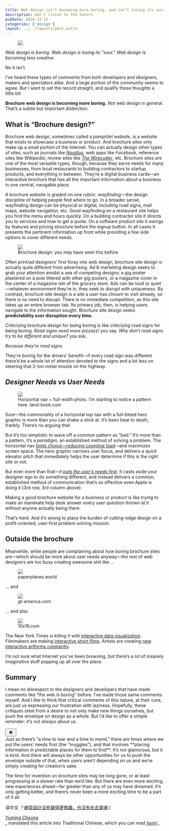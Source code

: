 ```yaml
---
title: Web design isn’t becoming more boring, and isn’t losing its soul
description: don’t listen to the haters
pubDate: 2016-12-11
categories: ['design']
layout: ../../layouts/post.astro
---
```


<figure><img src="https://miro.medium.com/max/2000/1*Q6n1VkGryI2zCtDaluOIig.png"></figure>

_Web design is boring. Web design is losing its “soul.” Web design is becoming less creative._

No it isn’t.

I’ve heard these types of comments from both developers and designers, makers and spectators alike.
And a large portion of the community seems to agree. But I want to set the record straight, and
qualify these thoughts a little bit:

**Brochure web design is becoming more boring.** _Not_ web design in general. That’s a subtle but
important distinction.

## What is “Brochure design?”

Brochure web design, sometimes called a _pamphlet website_, is a website that exists to showcase a
business or product. And brochure sites only make up a small portion of the Internet. You can
actually design other types of sites, such as journals like [_Nautilus_](http://nautil.us), web apps
like _Facebook_, reference sites like _Wikipedia_, review sites like
[_The Wirecutter_](http://thewirecutter.com), etc. Brochure sites are one of the most versatile
types, though, because they serve needs for many businesses, from local restaurants to building
contractors to startup products, and everything in between. They’re a digital business cards—an
interactive brochure that has all the important information about a business in one central,
navigable place.

A brochure website is graded on one rubric: *wayfinding* —the design discipline of helping people
find where to go. In a broader sense, wayfinding design can be physical or digital, including road
signs, mall maps, website navigation, etc. Good wayfinding on a restaurant site helps you find the
menu and hours quickly. On a building contractor site it directs you to services and how to get a
quote. On a software product site it swings by features and pricing structure before the signup
button. In all cases it presents the pertinent information up front while providing a few side
options to cover different needs.

<figure><img src="https://miro.medium.com/max/60/1*pNmJdPfAO_1RYe6a2XcjSw.jpeg?q=20"><figcaption>Brochure design: you may have seen this before</figcaption></figure>

Often print/ad designers’ first foray into web design, brochure site design is actually quite
different from advertising. Ad & marketing design seeks to grab your attention amidst a sea of
competing designs: a gig poster plastered on a pole littered with other gig posters, or a magazine
cover in the center of a magazine isle of the grocery store. Ads can be loud or quiet—whatever
environment they’re in, they seek to disrupt with uniqueness. By contrast, brochure site design is a
site a user has _chosen_ to visit already, so there is no need to disrupt. There is no immediate
competition, as this site takes up an entire browser tab. Its primary job, then, is helping users
navigate to the information sought. Brochure site design seeks **predictability over disruption
every time.**

Criticizing brochure design for being boring is like criticizing road signs for being boring. _Road
signs need more pizzazz!_ you say. _Why don’t road signs try to be different and unique?_ you ask.

_Because they’re road signs._

They’re boring for the drivers’ benefit—if every road sign was different there’d be a whole lot of
attention devoted to the signs and a lot less on steering that 2-ton metal missile on the highway.

## _Designer Needs vs User Needs_

<figure><img src="https://miro.medium.com/max/60/1*hJ0vfq3qx0pzBMoNpqtdIQ.jpeg?q=20"><figcaption>Horizontal nav + full-width photo. I’m starting to notice a pattern here. land-book.com</figcaption></figure>

Sure—the commonality of a horizontal top nav with a full-bleed hero graphic is more than you can
shake a stick at. It’s been beat to death, frankly. There’s no arguing that.

But it’s too simplistic to wave off a common pattern as “bad.” It’s more than a pattern, it’s a
_paradigm_, an established method of solving a problem. The horizontal nav
[limits choice—reducing cognitive load](http://www.lukew.com/ff/entry.asp?419)—and maximizes screen
space. The hero graphic narrows user focus, and delivers a quick elevator pitch that immediately
helps the user determine if this is the right site or not.

But even more than that—_it
[puts the user’s needs first](http://www.fastcodesign.com/3048651/innovation-by-design/what-japanese-etiquette-can-tell-us-about-good-ux-design)_.
It casts aside your designer ego to do something different, and instead delivers a common,
established method of communication that’s so effective even Apple is doing it (3rd row, 3rd column
above).

Making a good brochure website for a business or product is like trying to make an inanimate help
desk answer every user question thrown at it without anyone actually being there.

That’s _hard_. And it’s wrong to place the burden of cutting-edge design on a profit-oriented,
user-first problem solving mission.

## Outside the brochure

Meanwhile, while people are complaining about how boring brochure sites are—which should be more
about user needs anyway—the rest of web designers are too busy creating awesome shit like …

<figure><img src="https://miro.medium.com/freeze/max/60/1*lFqyB7drV6FnBx3Li8bgbQ.gif?q=20"><figcaption>paperplanes.world</figcaption></figure>

… and

<figure><img src="https://miro.medium.com/freeze/max/60/1*W5Ut46NR_-xuZpeNnuCksA.gif?q=20"><figcaption>gt-america.com</figcaption></figure>

… and also

<figure><img src="https://miro.medium.com/freeze/max/60/1*V5_kDOMYkkC8n8AQbnW3BQ.gif?q=20"><figcaption>10x16.com</figcaption></figure>

The New York Times is killing it with
[interactive data visualization](https://flowingdata.com/tag/new-york-times/). Filmmakers are making
[interactive short films](http://a-way-to-go.com/). Artists are creating
[new interactive artforms constantly](http://codedoodl.es/).

I’m not sure what Internet you’ve been browsing, but there’s a lot of insanely imaginative stuff
popping up all over the place.

## Summary

I mean no disrespect to the designers and developers that have made comments like “the web is
boring” before. I’ve made those same comments myself. And I like to think that critical comments of
this nature, at their core, are just us expressing our frustration with laziness. Hopefully, these
critiques stem from a desire to not only make new things ourselves, but push the envelope on design
as a whole. But I’d like to offer a simple reminder: _it’s not always about us_.

<div><button class="cd bm ay az ba bb bc bd be bf"><svg width="19" height="19" aria-label="View 1 Private Notes"><path d="M14.78 8.07a8.68 8.68 0 0 0-.43-1.38.48.48 0 0 0-.58-.27l-3.12.77V4.03c0-.24-.2-.48-.43-.5a7.23 7.23 0 0 0-1.38 0c-.24.02-.43.26-.43.5V7.2L5.3 6.41a.48.48 0 0 0-.58.27c-.18.45-.33.92-.43 1.39-.05.24.1.5.32.58l3.06.75-1.98 2.96c-.14.2-.13.5.04.67.34.33.7.63 1.1.9.2.13.48.07.62-.12l2.1-3.12 2.08 3.12c.15.19.43.25.63.11a7.7 7.7 0 0 0 1.1-.89.53.53 0 0 0 .03-.67L11.4 9.41l3.06-.76a.52.52 0 0 0 .32-.58" fill-rule="evenodd"></path></svg></button></div>Just as there’s “a time to tear and a time to mend,” there are times where we put the users’ needs first (the “muggles”), and that involves **placing information in predictable places for them to find**. It’s not glamorous, but it is kind. And there will always be other opportunities for us to push the envelope outside of that, when users aren’t depending on us and we’re simply creating for creation’s sake.

The time for invention on brochure sites may be long gone, or at least progressing at a slower rate
than we’d like. But there are even more exciting, new experiences ahead—far greater than any of us
may have dreamed. It’s only getting better, and there’s never been a more exciting time to be a part
of it all.

读中文
？[網頁設計沒有變得更無趣，也沒有失去靈魂](https://intersection.tw/%E7%B6%B2%E9%A0%81%E8%A8%AD%E8%A8%88%E6%B2%92%E6%9C%89%E8%AE%8A%E5%BE%97%E6%9B%B4%E7%84%A1%E8%B6%A3-%E4%B9%9F%E6%B2%92%E6%9C%89%E5%A4%B1%E5%8E%BB%E9%9D%88%E9%AD%82-44eac3686ea7)
(<div class="by tz"><div><div class="by" role="tooltip" aria-hidden="false" aria-describedby="28" aria-labelledby="28">[_Yuming Cheung_](https://medium.com/u/a8651210e5fd?source=post_page-----55710cc6cbbc--------------------------------)</div></div></div>_
translated this article into Traditional Chinese, which you can read
_[_here_](https://intersection.tw/%E7%B6%B2%E9%A0%81%E8%A8%AD%E8%A8%88%E6%B2%92%E6%9C%89%E8%AE%8A%E5%BE%97%E6%9B%B4%E7%84%A1%E8%B6%A3-%E4%B9%9F%E6%B2%92%E6%9C%89%E5%A4%B1%E5%8E%BB%E9%9D%88%E9%AD%82-44eac3686ea7)_)_
